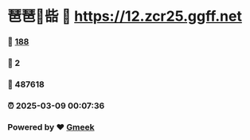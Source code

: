# 琶琶🔭啙 :link: https://12.zcr25.ggff.net 
### :page_facing_up: [188](https://12.zcr25.ggff.net/tag.html) 
### :speech_balloon: 2 
### :hibiscus: 487618 
### :alarm_clock: 2025-03-09 00:07:36 
### Powered by :heart: [Gmeek](https://github.com/Meekdai/Gmeek)
